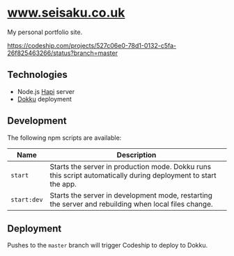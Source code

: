# www.seisaku.co.uk

My personal portfolio site.

https://codeship.com/projects/527c06e0-78d1-0132-c5fa-26f825463266/status?branch=master

## Technologies

- Node.js [Hapi](https://github.com/hapijs/hapi) server
- [Dokku](http://progrium.viewdocs.io/dokku/) deployment

## Development

The following npm scripts are available:

Name | Description
--- | ---
`start` | Starts the server in production mode. Dokku runs this script automatically during deployment to start the app.
`start:dev` | Starts the server in development mode, restarting the server and rebuilding when local files change.

## Deployment

Pushes to the `master` branch will trigger Codeship to deploy to Dokku.
